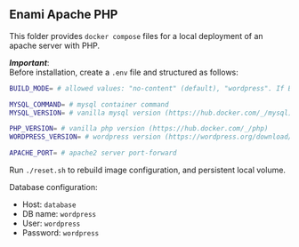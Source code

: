 ## Enami Apache PHP

This folder provides `docker compose` files for a local deployment of an apache server with PHP.

**_Important_**:  
Before installation, create a `.env` file and structured as follows:

```sh
BUILD_MODE= # allowed values: "no-content" (default), "wordpress". If BUILD_MODE=no-content then content from folder "./html" is copied into /var/www/html (e.g. you can use this feature to import a Duplicator wordpress project)

MYSQL_COMMAND= # mysql container command
MYSQL_VERSION= # vanilla mysql version (https://hub.docker.com/_/mysql)

PHP_VERSION= # vanilla php version (https://hub.docker.com/_/php)
WORDPRESS_VERSION= # wordpress version (https://wordpress.org/download/releases/). BUILD_MODE env variable must be "wordpress".

APACHE_PORT= # apache2 server port-forward
```

Run `./reset.sh` to rebuild image configuration, and persistent local volume.  

Database configuration:
* Host: `database`
* DB name: `wordpress`
* User: `wordpress`
* Password: `wordpress`
